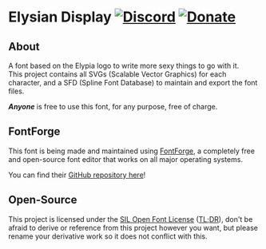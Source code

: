 # Elysian Display [![Discord][discord-members]][discord] [![Donate][donate-shield]][elypia-donate]

## About
A font based on the Elypia logo to write more sexy things to go with it.  
This project contains all SVGs (Scalable Vector Graphics) for each character,
and a SFD (Spline Font Database) to maintain and export the font files.

**_Anyone_** is free to use this font, for any purpose, free of charge.

## FontForge
This font is being made and maintained using [FontForge][fontforge], a completely free and
open-source font editor that works on all major operating systems.

You can find their [GitHub repository here][font-forge-git]!

## Open-Source
This project is licensed under the [SIL Open Font License][license] ([TL;DR][license-tldr]), 
don't be afraid to derive or reference from this project however you want, but 
please rename your derivative work so it does not conflict with this.

[discord]: https://discord.gg/hprGMaM "Discord Invite"
[discord-members]: https://discordapp.com/api/guilds/184657525990359041/widget.png "Discord Shield"
[donate-shield]: https://img.shields.io/badge/Elypia-Donate-blueviolet "Donate Shield"
[elypia-donate]: https://elypia.org/donate "Donate to Elypia"
[fontforge]: https://fontforge.github.io/en-US/ "FontForge"
[font-forge-git]: https://github.com/fontforge "FontForge on GitHub"
[license]: https://scripts.sil.org/OFL "Official License Page"
[license-tldr]: https://tldrlegal.com/license/open-font-license-(ofl)-explained "TL;DR of License"